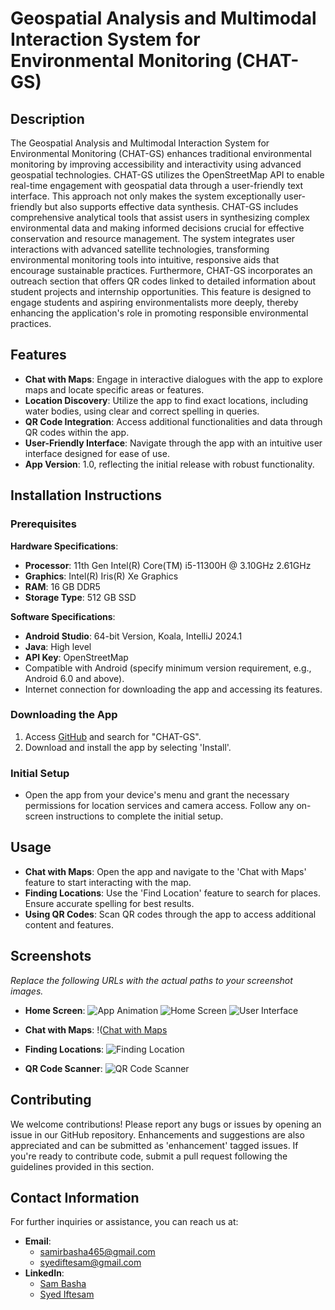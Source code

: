 # Geospatial Analysis and Multimodal Interaction System for Environmental Monitoring (CHAT-GS)

## Description
The Geospatial Analysis and Multimodal Interaction System for Environmental Monitoring (CHAT-GS) enhances traditional environmental monitoring by improving accessibility and interactivity using advanced geospatial technologies. CHAT-GS utilizes the OpenStreetMap API to enable real-time engagement with geospatial data through a user-friendly text interface. This approach not only makes the system exceptionally user-friendly but also supports effective data synthesis. CHAT-GS includes comprehensive analytical tools that assist users in synthesizing complex environmental data and making informed decisions crucial for effective conservation and resource management. The system integrates user interactions with advanced satellite technologies, transforming environmental monitoring tools into intuitive, responsive aids that encourage sustainable practices. Furthermore, CHAT-GS incorporates an outreach section that offers QR codes linked to detailed information about student projects and internship opportunities. This feature is designed to engage students and aspiring environmentalists more deeply, thereby enhancing the application's role in promoting responsible environmental practices.

## Features
- **Chat with Maps**: Engage in interactive dialogues with the app to explore maps and locate specific areas or features.
- **Location Discovery**: Utilize the app to find exact locations, including water bodies, using clear and correct spelling in queries.
- **QR Code Integration**: Access additional functionalities and data through QR codes within the app.
- **User-Friendly Interface**: Navigate through the app with an intuitive user interface designed for ease of use.
- **App Version**: 1.0, reflecting the initial release with robust functionality.

## Installation Instructions
### Prerequisites
**Hardware Specifications**:
- **Processor**: 11th Gen Intel(R) Core(TM) i5-11300H @ 3.10GHz 2.61GHz
- **Graphics**: Intel(R) Iris(R) Xe Graphics
- **RAM**: 16 GB DDR5
- **Storage Type**: 512 GB SSD

**Software Specifications**:
- **Android Studio**: 64-bit Version, Koala, IntelliJ 2024.1
- **Java**: High level
- **API Key**: OpenStreetMap
- Compatible with Android (specify minimum version requirement, e.g., Android 6.0 and above).
- Internet connection for downloading the app and accessing its features.

### Downloading the App
1. Access [GitHub](https://github.com/Samsa8/CHATGS) and search for "CHAT-GS".
2. Download and install the app by selecting 'Install'.

### Initial Setup
- Open the app from your device's menu and grant the necessary permissions for location services and camera access. Follow any on-screen instructions to complete the initial setup.

## Usage
- **Chat with Maps**: Open the app and navigate to the 'Chat with Maps' feature to start interacting with the map.
- **Finding Locations**: Use the 'Find Location' feature to search for places. Ensure accurate spelling for best results.
- **Using QR Codes**: Scan QR codes through the app to access additional content and features.

## Screenshots
*Replace the following URLs with the actual paths to your screenshot images.*
- **Home Screen**:
  ![App Animation](https://github.com/Samsa8/CHATGS/assets/130377432/fcf5cba2-81a9-457c-9cda-11806e753857)
  ![Home Screen](https://github.com/Samsa8/CHATGS/assets/130377432/0ef90155-541b-405f-b4ec-0a58b6248f03)
  ![User Interface](https://github.com/Samsa8/CHATGS/assets/130377432/0c185752-2aae-4709-b2e8-6ddb4cb2d5ef)

- **Chat with Maps**:
  !([Chat with Maps](https://github.com/Samsa8/CHATGS/assets/130377432/f7edf58d-77a6-4dd9-819d-df2633f589cb)
- **Finding Locations**:
  ![Finding Location](https://github.com/Samsa8/CHATGS/assets/130377432/7ed8daf7-d0d6-4c4e-a616-8636ba9372d3)
- **QR Code Scanner**:
  ![QR Code Scanner](https://github.com/Samsa8/CHATGS/assets/130377432/5b3c4698-7585-44c4-9ea7-c8a4ceb371e2)
## Contributing
We welcome contributions! Please report any bugs or issues by opening an issue in our GitHub repository. Enhancements and suggestions are also appreciated and can be submitted as 'enhancement' tagged issues. If you're ready to contribute code, submit a pull request following the guidelines provided in this section.

## Contact Information
For further inquiries or assistance, you can reach us at:
- **Email**:
  - samirbasha465@gmail.com
  - syediftesam@gmail.com
- **LinkedIn**:
  - [Sam Basha](https://www.linkedin.com/in/sam-basha)
  - [Syed Iftesam](https://www.linkedin.com/in/syed-iftesam08)
